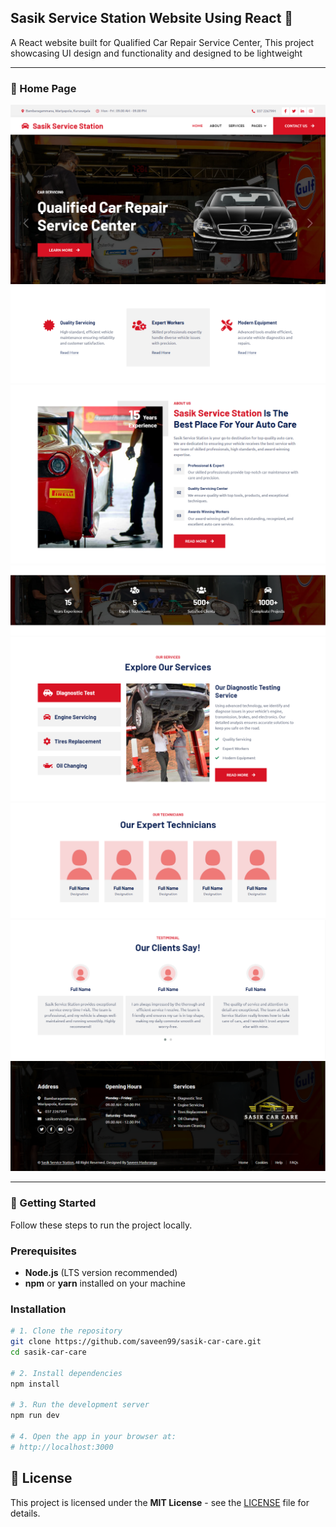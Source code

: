 ## Sasik Service Station Website Using React 🌟

A React website built for Qualified Car Repair Service Center, This project showcasing UI design and functionality and designed to be lightweight

---

### 📸 Home Page

![Main Screenshot](.readme/1.png)
![Main Screenshot](.readme/2.png)
![Main Screenshot](.readme/3.png)
![Main Screenshot](.readme/4.png)
![Main Screenshot](.readme/5.png)
![Main Screenshot](.readme/6.png)
![Main Screenshot](.readme/7.png)
![Main Screenshot](.readme/8.png)

---

### 🚀 Getting Started

Follow these steps to run the project locally.

### Prerequisites
- **Node.js** (LTS version recommended)
- **npm** or **yarn** installed on your machine

### Installation

```bash
# 1. Clone the repository
git clone https://github.com/saveen99/sasik-car-care.git
cd sasik-car-care

# 2. Install dependencies
npm install

# 3. Run the development server
npm run dev

# 4. Open the app in your browser at:
# http://localhost:3000

```
## 📄 License

This project is licensed under the **MIT License** - see the [LICENSE](LICENSE) file for details.

